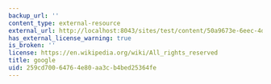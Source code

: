 ```yaml
---
backup_url: ''
content_type: external-resource
external_url: http://localhost:8043/sites/test/content/50a9673e-6eec-4d44-900c-074613a31d20/?ocw_resource_link_uuid=50a9673e-6eec-4d44-900c-074613a31d20&ocw_resource_link_suffix=
has_external_license_warning: true
is_broken: ''
license: https://en.wikipedia.org/wiki/All_rights_reserved
title: google
uid: 259cd700-6476-4e80-aa3c-b4bed25364fe
---
```

